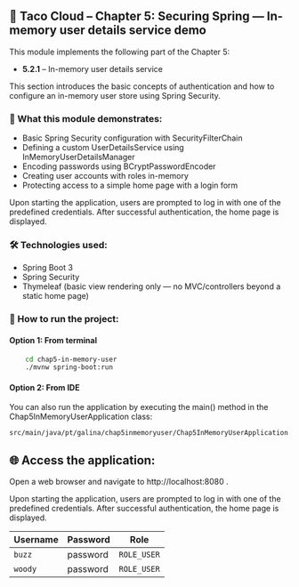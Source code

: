 ## 🌮 Taco Cloud – Chapter 5: Securing Spring — In-memory user details service demo

This module implements the following part of the Chapter 5:
- **5.2.1** – In-memory user details service

This section introduces the basic concepts of authentication and how to configure an in-memory user store using Spring Security.


### 🧠 What this module demonstrates:

- Basic Spring Security configuration with SecurityFilterChain
- Defining a custom UserDetailsService using InMemoryUserDetailsManager
- Encoding passwords using BCryptPasswordEncoder
- Creating user accounts with roles in-memory
- Protecting access to a simple home page with a login form

Upon starting the application, users are prompted to log in with one of the predefined credentials.
After successful authentication, the home page is displayed.

### 🛠 Technologies used:
- Spring Boot 3
- Spring Security
- Thymeleaf (basic view rendering only — no MVC/controllers beyond a static home page)

### 🚀 How to run the project:
#### Option 1: From terminal
```bash
    cd chap5-in-memory-user
    ./mvnw spring-boot:run
```
#### Option 2: From IDE
You can also run the application by executing the main() method in the Chap5InMemoryUserApplication class:
```
src/main/java/pt/galina/chap5inmemoryuser/Chap5InMemoryUserApplication.java
```


## 🌐 Access the application:
Open a web browser and navigate to http://localhost:8080 .

Upon starting the application, users are prompted to log in with one of the predefined credentials.
After successful authentication, the home page is displayed.

| Username  | Password    | Role         |
|-----------|-------------|--------------|
| `buzz`    | password    | `ROLE_USER`  |
| `woody`   | password    | `ROLE_USER`  |


